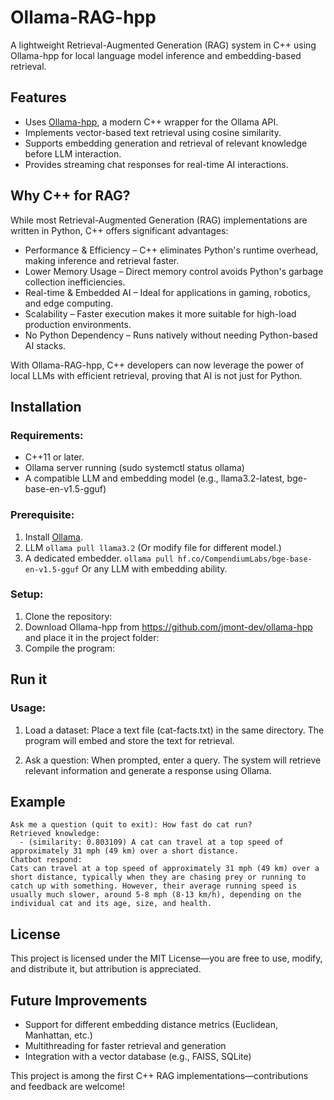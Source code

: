 # Ollama-RAG-hpp

A lightweight Retrieval-Augmented Generation (RAG) system in C++ using Ollama-hpp for local language model inference and embedding-based retrieval.

## Features

* Uses [Ollama-hpp](https://github.com/jmont-dev/ollama-hpp), a modern C++ wrapper for the Ollama API.
* Implements vector-based text retrieval using cosine similarity.
* Supports embedding generation and retrieval of relevant knowledge before LLM interaction.
* Provides streaming chat responses for real-time AI interactions.

## Why C++ for RAG?

While most Retrieval-Augmented Generation (RAG) implementations are written in Python, C++ offers significant advantages:

* Performance & Efficiency – C++ eliminates Python's runtime overhead, making inference and retrieval faster.
* Lower Memory Usage – Direct memory control avoids Python's garbage collection inefficiencies.
* Real-time & Embedded AI – Ideal for applications in gaming, robotics, and edge computing.
* Scalability – Faster execution makes it more suitable for high-load production environments.
* No Python Dependency – Runs natively without needing Python-based AI stacks.

With Ollama-RAG-hpp, C++ developers can now leverage the power of local LLMs with efficient retrieval, proving that AI is not just for Python.

## Installation

### Requirements:

* C++11 or later.
* Ollama server running (sudo systemctl status ollama)
* A compatible LLM and embedding model (e.g., llama3.2-latest, bge-base-en-v1.5-gguf)

### Prerequisite:

1. Install [Ollama](https://ollama.ai).
2. LLM `ollama pull llama3.2` (Or modify file for different model.)
3. A dedicated embedder. `ollama pull hf.co/CompendiumLabs/bge-base-en-v1.5-gguf` Or any LLM with embedding ability.

### Setup:

1. Clone the repository:
2. Download Ollama-hpp from https://github.com/jmont-dev/ollama-hpp and place it in the project folder:
3. Compile the program:

## Run it

### Usage:

1. Load a dataset:
Place a text file (cat-facts.txt) in the same directory. The program will embed and store the text for retrieval.

2. Ask a question:
When prompted, enter a query. The system will retrieve relevant information and generate a response using Ollama.

## Example
```
Ask me a question (quit to exit): How fast do cat run?
Retrieved knowledge:
  - (similarity: 0.803109) A cat can travel at a top speed of approximately 31 mph (49 km) over a short distance.
Chatbot respond:
Cats can travel at a top speed of approximately 31 mph (49 km) over a short distance, typically when they are chasing prey or running to catch up with something. However, their average running speed is usually much slower, around 5-8 mph (8-13 km/h), depending on the individual cat and its age, size, and health.
```

## License

This project is licensed under the MIT License—you are free to use, modify, and distribute it, but attribution is appreciated.

## Future Improvements

* Support for different embedding distance metrics (Euclidean, Manhattan, etc.)
* Multithreading for faster retrieval and generation
* Integration with a vector database (e.g., FAISS, SQLite)

This project is among the first C++ RAG implementations—contributions and feedback are welcome!
